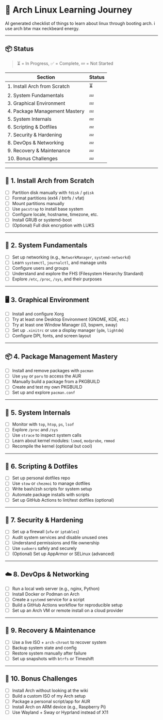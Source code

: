 # 🧠 Arch Linux Learning Journey

AI generated checklist of things to learn about linux through booting arch. i use arch btw max neckbeard energy.

---

## 📦 Status

> ⏳ = In Progress, ✅ = Complete, 💤 = Not Started

| Section                       | Status |
| ----------------------------- | ------ |
| 1. Install Arch from Scratch  | ⏳     |
| 2. System Fundamentals        | 💤     |
| 3. Graphical Environment      | 💤     |
| 4. Package Management Mastery | 💤     |
| 5. System Internals           | 💤     |
| 6. Scripting & Dotfiles       | 💤     |
| 7. Security & Hardening       | 💤     |
| 8. DevOps & Networking        | 💤     |
| 9. Recovery & Maintenance     | 💤     |
| 10. Bonus Challenges          | 💤     |

---

## 🧱 1. Install Arch from Scratch

- [ ] Partition disk manually with `fdisk` / `gdisk`
- [ ] Format partitions (ext4 / btrfs / vfat)
- [ ] Mount partitions manually
- [ ] Use `pacstrap` to install base system
- [ ] Configure locale, hostname, timezone, etc.
- [ ] Install GRUB or systemd-boot
- [ ] (Optional) Full disk encryption with LUKS

---

## 🧰 2. System Fundamentals

- [ ] Set up networking (e.g., `NetworkManager`, `systemd-networkd`)
- [ ] Learn `systemctl`, `journalctl`, and manage units
- [ ] Configure users and groups
- [ ] Understand and explore the FHS (Filesystem Hierarchy Standard)
- [ ] Explore `/etc`, `/proc`, `/sys`, and their purposes

---

## 🖥️ 3. Graphical Environment

- [ ] Install and configure Xorg
- [ ] Try at least one Desktop Environment (GNOME, KDE, etc.)
- [ ] Try at least one Window Manager (i3, bspwm, sway)
- [ ] Set up `.xinitrc` or use a display manager (`gdm`, `lightdm`)
- [ ] Configure DPI, fonts, and screen layout

---

## 📦 4. Package Management Mastery

- [ ] Install and remove packages with `pacman`
- [ ] Use `yay` or `paru` to access the AUR
- [ ] Manually build a package from a PKGBUILD
- [ ] Create and test my own PKGBUILD
- [ ] Set up and explore `pacman.conf`

---

## 🧠 5. System Internals

- [ ] Monitor with `top`, `htop`, `ps`, `lsof`
- [ ] Explore `/proc` and `/sys`
- [ ] Use `strace` to inspect system calls
- [ ] Learn about kernel modules: `lsmod`, `modprobe`, `rmmod`
- [ ] Recompile the kernel (optional but cool)

---

## 🧬 6. Scripting & Dotfiles

- [ ] Set up personal dotfiles repo
- [ ] Use `stow` or `chezmoi` to manage dotfiles
- [ ] Write bash/zsh scripts for system setup
- [ ] Automate package installs with scripts
- [ ] Set up GitHub Actions to lint/test dotfiles (optional)

---

## 🔐 7. Security & Hardening

- [ ] Set up a firewall (`ufw` or `iptables`)
- [ ] Audit system services and disable unused ones
- [ ] Understand permissions and file ownership
- [ ] Use `sudoers` safely and securely
- [ ] (Optional) Set up AppArmor or SELinux (advanced)

---

## ☁️ 8. DevOps & Networking

- [ ] Run a local web server (e.g., nginx, Python)
- [ ] Install Docker or Podman on Arch
- [ ] Create a `systemd` service for a script
- [ ] Build a GitHub Actions workflow for reproducible setup
- [ ] Set up an Arch VM or remote install on a cloud provider

---

## 🧼 9. Recovery & Maintenance

- [ ] Use a live ISO + `arch-chroot` to recover system
- [ ] Backup system state and config
- [ ] Restore system manually after failure
- [ ] Set up snapshots with `btrfs` or Timeshift

---

## 🧗 10. Bonus Challenges

- [ ] Install Arch without looking at the wiki
- [ ] Build a custom ISO of my Arch setup
- [ ] Package a personal script/app for AUR
- [ ] Install Arch on ARM device (e.g., Raspberry Pi)
- [ ] Use Wayland + Sway or Hyprland instead of X11
